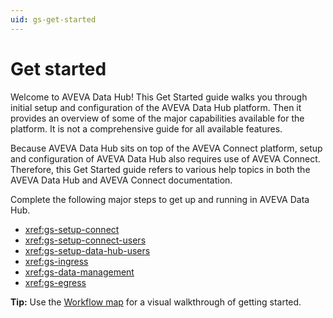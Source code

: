 ```yaml
---
uid: gs-get-started
---
```


# Get started

Welcome to AVEVA Data Hub! This Get Started guide walks you through initial setup and configuration of the AVEVA Data Hub platform. Then it provides an overview of some of the major capabilities available for the platform. It is not a comprehensive guide for all available features.

Because AVEVA Data Hub sits on top of the AVEVA Connect platform, setup and configuration of AVEVA Data Hub also requires use of AVEVA Connect. Therefore, this Get Started guide refers to various help topics in both the AVEVA Data Hub and AVEVA Connect documentation.

Complete the following major steps to get up and running in AVEVA Data Hub.

- <xref:gs-setup-connect>
- <xref:gs-setup-connect-users>
- <xref:gs-setup-data-hub-users>
- <xref:gs-ingress>
- <xref:gs-data-management>
- <xref:gs-egress>

**Tip:** Use the [Workflow map](https://aveva-dev.zoominsoftware.io/category/adh-get-started) for a visual walkthrough of getting started.

